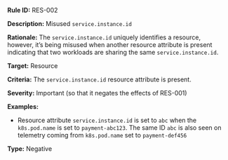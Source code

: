 **Rule ID:** RES-002

**Description:** Misused `service.instance.id`

**Rationale:** The `service.instance.id` uniquely identifies a resource, however, it’s being misused when another resource attribute is present indicating that two workloads are sharing the same `service.instance.id`.

**Target:** Resource

**Criteria:** The `service.instance.id` resource attribute is present. 

**Severity:** Important (so that it negates the effects of RES-001)

**Examples:**

* Resource attribute `service.instance.id` is set to `abc` when the `k8s.pod.name` is set to `payment-abc123`. The same ID `abc` is also seen on telemetry coming from `k8s.pod.name` set to `payment-def456`

**Type:** Negative
